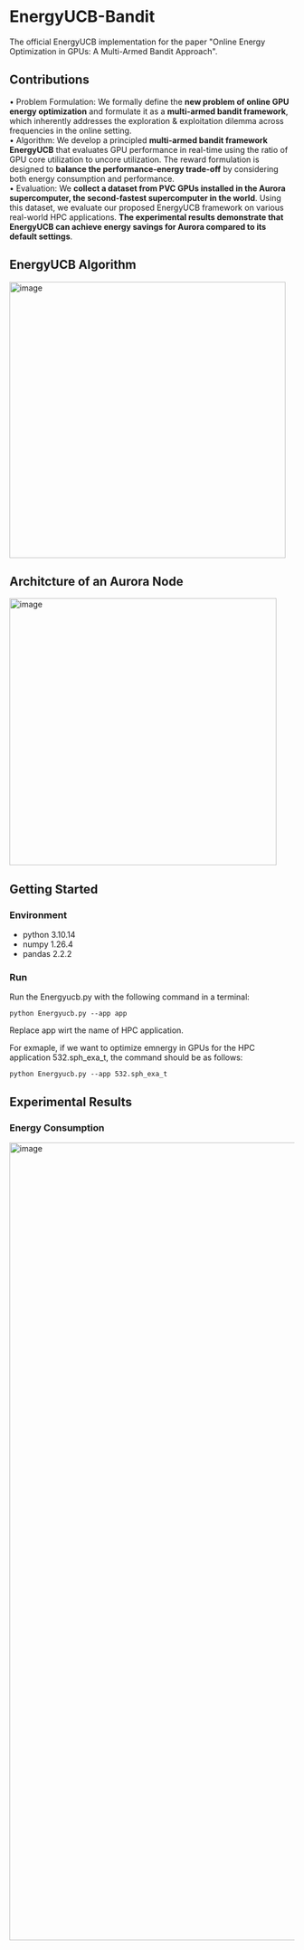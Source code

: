 # EnergyUCB-Bandit
The official EnergyUCB implementation for the paper "Online Energy Optimization in GPUs: A Multi-Armed Bandit Approach".

## Contributions
• Problem Formulation: We formally define the **new problem of online GPU energy optimization** and formulate it as a **multi-armed bandit framework**, which inherently addresses the exploration \& exploitation dilemma across frequencies in the online setting. <br/>
• Algorithm: We develop a principled **multi-armed bandit framework EnergyUCB** that evaluates GPU performance in real-time using the ratio of GPU core utilization to uncore utilization. The reward formulation is designed to **balance the performance-energy trade-off** by considering both energy consumption and performance. <br/>
• Evaluation: We **collect a dataset from PVC GPUs installed in the Aurora supercomputer, the second-fastest supercomputer in the world**. Using this dataset, we evaluate our proposed EnergyUCB framework on various real-world HPC applications. **The experimental results demonstrate that EnergyUCB can achieve energy savings for Aurora compared to its default settings**. <br/>

## EnergyUCB Algorithm
<img width="488" alt="image" src="https://github.com/user-attachments/assets/6f6f2d35-d841-47cf-8ad5-ee53d9ad436e">

## Architcture of an Aurora Node
<img width="472" alt="image" src="https://github.com/user-attachments/assets/7b904c5f-2337-47c5-870a-54754e154ec5">

## Getting Started
### Environment
* python             3.10.14
* numpy              1.26.4
* pandas             2.2.2

### Run
Run the Energyucb.py with the following command in a terminal:

`python Energyucb.py --app app`

Replace app wirt the name of HPC application.

For exmaple, if we want to optimize emnergy in GPUs for the HPC application 532.sph_exa_t, the command should be as follows:

`python Energyucb.py --app 532.sph_exa_t`

## Experimental Results
### Energy Consumption
<img width="1410" alt="image" src="https://github.com/user-attachments/assets/8301301b-15a0-4d9a-9f6a-51b4d3aa3258">


